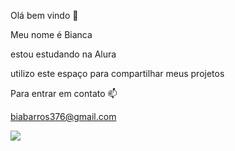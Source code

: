 Olá bem vindo 🖤


Meu nome é Bianca

estou estudando na Alura

utilizo este espaço para compartilhar meus projetos

Para entrar em contato 📫

biabarros376@gmail.com


![](https://media1.tenor.com/m/kIngKQ3NdCoAAAAC/kusukuldip-coolkuldiprathod.gif)

